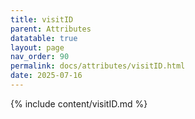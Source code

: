 ```yaml
---
title: visitID
parent: Attributes
datatable: true
layout: page
nav_order: 90
permalink: docs/attributes/visitID.html
date: 2025-07-16
---
```

{% include content/visitID.md %}
